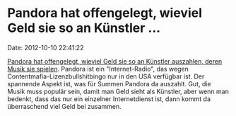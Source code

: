 Pandora hat offengelegt, wieviel Geld sie so an Künstler \...
=============================================================

Date: 2012-10-10 22:41:22

[Pandora hat offengelegt, wieviel Geld sie so an Künstler auszahlen,
deren Musik sie
spielen](http://blog.pandora.com/pandora/archives/2012/10/pandora-and-art.html).
Pandora ist ein \"Internet-Radio\", das wegen
Contentmafia-Lizenzbullshitbingo nur in den USA verfügbar ist. Der
spannende Aspekt ist, was für Summen Pandora da auszahlt. Gut, die Musik
muss populär sein, damit man Geld sieht als Künstler, aber wenn man
bedenkt, dass das nur ein einzelner Internetdienst ist, dann kommt da
überraschend viel Geld bei zusammen.
